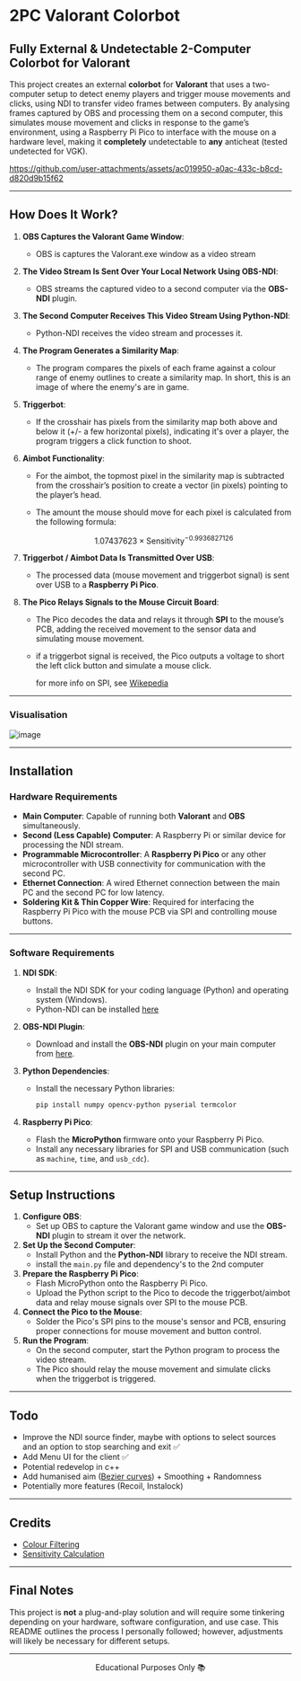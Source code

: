 # 2PC Valorant Colorbot

## Fully External & Undetectable 2-Computer Colorbot for Valorant

This project creates an external **colorbot** for **Valorant** that uses a two-computer setup to detect enemy players and trigger mouse movements and clicks, using NDI to transfer video frames between computers. By analysing frames captured by OBS and processing them on a second computer, this simulates mouse movement and clicks in response to the game’s environment, using a Raspberry Pi Pico to interface with the mouse on a hardware level, making it **completely** undetectable to **any** anticheat (tested undetected for VGK).

https://github.com/user-attachments/assets/ac019950-a0ac-433c-b8cd-d820d9b15f62


---

## How Does It Work?

1. **OBS Captures the Valorant Game Window**:
   - OBS is captures the Valorant.exe window as a video stream
2. **The Video Stream Is Sent Over Your Local Network Using OBS-NDI**:
   - OBS streams the captured video to a second computer via the **OBS-NDI** plugin.
3. **The Second Computer Receives This Video Stream Using Python-NDI**:
   - Python-NDI receives the video stream and processes it.
4. **The Program Generates a Similarity Map**:
   - The program compares the pixels of each frame against a colour range of enemy outlines to create a similarity map. In short, this is an image of where the enemy's are in game.
5. **Triggerbot**:

   - If the crosshair has pixels from the similarity map both above and below it (+/- a few horizontal pixels), indicating it's over a player, the program triggers a click function to shoot.

6. **Aimbot Functionality**:

   - For the aimbot, the topmost pixel in the similarity map is subtracted from the crosshair’s position to create a vector (in pixels) pointing to the player’s head.
   - The amount the mouse should move for each pixel is calculated from the following formula:

     $$ 1.07437623 \times \text{Sensitivity}^{-0.9936827126} $$

7. **Triggerbot / Aimbot Data Is Transmitted Over USB**:
   - The processed data (mouse movement and triggerbot signal) is sent over USB to a **Raspberry Pi Pico**.
8. **The Pico Relays Signals to the Mouse Circuit Board**:
   - The Pico decodes the data and relays it through **SPI** to the mouse’s PCB, adding the received movement to the sensor data and simulating mouse movement.
   - if a triggerbot signal is received, the Pico outputs a voltage to short the left click button and simulate a mouse click.

     for more info on SPI, see [Wikepedia](https://en.wikipedia.org/wiki/Serial_Peripheral_Interface)
---
### Visualisation

![image](https://github.com/user-attachments/assets/3bc80cc7-9d33-45fb-a8aa-60e86ab7a49a)

---

## Installation

### Hardware Requirements

- **Main Computer**: Capable of running both **Valorant** and **OBS** simultaneously.
- **Second (Less Capable) Computer**: A Raspberry Pi or similar device for processing the NDI stream.
- **Programmable Microcontroller**: A **Raspberry Pi Pico** or any other microcontroller with USB connectivity for communication with the second PC.
- **Ethernet Connection**: A wired Ethernet connection between the main PC and the second PC for low latency.
- **Soldering Kit & Thin Copper Wire**: Required for interfacing the Raspberry Pi Pico with the mouse PCB via SPI and controlling mouse buttons.

---

### Software Requirements

1. **NDI SDK**:

   - Install the NDI SDK for your coding language (Python) and operating system (Windows).
   - Python-NDI can be installed [here](https://github.com/buresu/ndi-python)

2. **OBS-NDI Plugin**:
   - Download and install the **OBS-NDI** plugin on your main computer from [here](https://github.com/DistroAV/DistroAV).
3. **Python Dependencies**:

   - Install the necessary Python libraries:
     ```bash
     pip install numpy opencv-python pyserial termcolor
     ```

4. **Raspberry Pi Pico**:
   - Flash the **MicroPython** firmware onto your Raspberry Pi Pico.
   - Install any necessary libraries for SPI and USB communication (such as `machine`, `time`, and `usb_cdc`).

---

## Setup Instructions

1. **Configure OBS**:
   - Set up OBS to capture the Valorant game window and use the **OBS-NDI** plugin to stream it over the network.
2. **Set Up the Second Computer**:
   - Install Python and the **Python-NDI** library to receive the NDI stream.
   - install the `main.py` file and dependency's to the 2nd computer
3. **Prepare the Raspberry Pi Pico**:
   - Flash MicroPython onto the Raspberry Pi Pico.
   - Upload the Python script to the Pico to decode the triggerbot/aimbot data and relay mouse signals over SPI to the mouse PCB.
4. **Connect the Pico to the Mouse**:
   - Solder the Pico's SPI pins to the mouse's sensor and PCB, ensuring proper connections for mouse movement and button control.
5. **Run the Program**:
   - On the second computer, start the Python program to process the video stream.
   - The Pico should relay the mouse movement and simulate clicks when the triggerbot is triggered.

---

## Todo
- Improve the NDI source finder, maybe with options to select sources and an option to stop searching and exit ✅
- Add Menu UI for the client ✅
- Potential redevelop in c++
- Add humanised aim ([Bezier curves](https://en.wikipedia.org/wiki/B%C3%A9zier_curve#:~:text=B%C3%A9zier%20curves%20are%20widely%20used,to%20manipulate%20the%20curve%20intuitively.)) + Smoothing + Randomness
- Potentially more features (Recoil, Instalock)

---

## Credits

- [Colour Filtering](https://www.unknowncheats.me/forum/valorant/587689-fast-hue-l2-distance-based-color-filtering-using-numpy.html)
- [Sensitivity Calculation](https://www.unknowncheats.me/forum/valorant/499748-pixel-silent-aim.html)

---

## Final Notes

This project is **not** a plug-and-play solution and will require some tinkering depending on your hardware, software configuration, and use case. This README outlines the process I personally followed; however, adjustments will likely be necessary for different setups.

---

<p align="center">Educational Purposes Only 📚</p>

